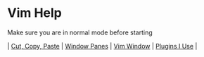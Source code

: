 # Vim Help

Make sure you are in normal mode before starting 

| [Cut, Copy, Paste](./pages/cut-copy-paste.md) | [Window Panes](./pages/window-panes.md) | [Vim Window](./pages/vim-window.md) | [Plugins I Use](./pages/installed.md ) |



